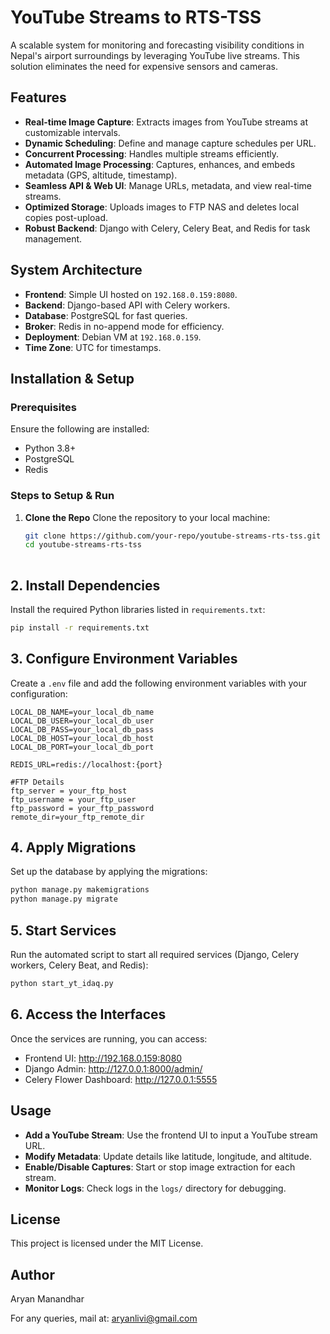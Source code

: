 # YouTube Streams to RTS-TSS

A scalable system for monitoring and forecasting visibility conditions in Nepal's airport surroundings by leveraging YouTube live streams. This solution eliminates the need for expensive sensors and cameras.

## Features

- **Real-time Image Capture**: Extracts images from YouTube streams at customizable intervals.
- **Dynamic Scheduling**: Define and manage capture schedules per URL.
- **Concurrent Processing**: Handles multiple streams efficiently.
- **Automated Image Processing**: Captures, enhances, and embeds metadata (GPS, altitude, timestamp).
- **Seamless API & Web UI**: Manage URLs, metadata, and view real-time streams.
- **Optimized Storage**: Uploads images to FTP NAS and deletes local copies post-upload.
- **Robust Backend**: Django with Celery, Celery Beat, and Redis for task management.

## System Architecture

- **Frontend**: Simple UI hosted on `192.168.0.159:8080`.
- **Backend**: Django-based API with Celery workers.
- **Database**: PostgreSQL for fast queries.
- **Broker**: Redis in no-append mode for efficiency.
- **Deployment**: Debian VM at `192.168.0.159`.
- **Time Zone**: UTC for timestamps.

## Installation & Setup

### Prerequisites
Ensure the following are installed:
- Python 3.8+
- PostgreSQL
- Redis

### Steps to Setup & Run

1. **Clone the Repo**
   Clone the repository to your local machine:
   ```bash
   git clone https://github.com/your-repo/youtube-streams-rts-tss.git
   cd youtube-streams-rts-tss
    

## 2. Install Dependencies
Install the required Python libraries listed in `requirements.txt`:
```bash
pip install -r requirements.txt
```

## 3. Configure Environment Variables
Create a `.env` file and add the following environment variables with your configuration:
```
LOCAL_DB_NAME=your_local_db_name
LOCAL_DB_USER=your_local_db_user
LOCAL_DB_PASS=your_local_db_pass
LOCAL_DB_HOST=your_local_db_host
LOCAL_DB_PORT=your_local_db_port

REDIS_URL=redis://localhost:{port}

#FTP Details
ftp_server = your_ftp_host
ftp_username = your_ftp_user
ftp_password = your_ftp_password
remote_dir=your_ftp_remote_dir
```

## 4. Apply Migrations
Set up the database by applying the migrations:
```bash
python manage.py makemigrations
python manage.py migrate
```

## 5. Start Services
Run the automated script to start all required services (Django, Celery workers, Celery Beat, and Redis):
```bash
python start_yt_idaq.py
```

## 6. Access the Interfaces
Once the services are running, you can access:
- Frontend UI: http://192.168.0.159:8080
- Django Admin: http://127.0.0.1:8000/admin/
- Celery Flower Dashboard: http://127.0.0.1:5555

## Usage
- **Add a YouTube Stream**: Use the frontend UI to input a YouTube stream URL.
- **Modify Metadata**: Update details like latitude, longitude, and altitude.
- **Enable/Disable Captures**: Start or stop image extraction for each stream.
- **Monitor Logs**: Check logs in the `logs/` directory for debugging.

## License
This project is licensed under the MIT License.

## Author
Aryan Manandhar

For any queries, mail at: aryanlivi@gmail.com






    
